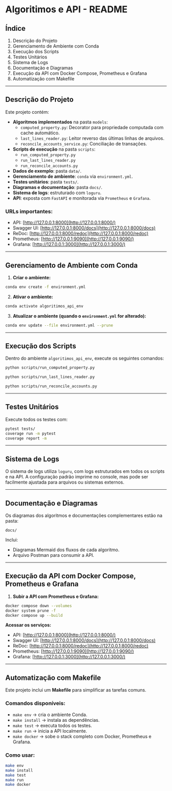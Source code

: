 # Algoritimos e API - README

## Índice

1. Descrição do Projeto
2. Gerenciamento de Ambiente com Conda
3. Execução dos Scripts
4. Testes Unitários
5. Sistema de Logs
6. Documentação e Diagramas
7. Execução da API com Docker Compose, Prometheus e Grafana
8. Automatização com Makefile

---

## Descrição do Projeto

Este projeto contém:

* **Algoritmos implementados** na pasta `models`:
  * `computed_property.py`: Decorator para propriedade computada com cache automático.
  * `last_lines_reader.py`: Leitor reverso das últimas linhas de arquivos.
  * `reconcile_accounts_service.py`: Conciliação de transações.
* **Scripts de execução** na pasta `scripts`:
  * `run_computed_property.py`
  * `run_last_lines_reader.py`
  * `run_reconcile_accounts.py`
* **Dados de exemplo**: pasta `data/`.
* **Gerenciamento de ambiente**: `conda` via `environment.yml`.
* **Testes unitários**: pasta `tests/`.
* **Diagramas e documentação**: pasta `docs/`.
* **Sistema de logs**: estruturado com `loguru`.
* **API**: exposta com `FastAPI` e monitorada via `Prometheus` e `Grafana`.

### URLs importantes:

* API: [http://127.0.0.1:8000](http://127.0.0.1:8000/)
* Swagger UI: [http://127.0.0.1:8000/docs](http://127.0.0.1:8000/docs)
* ReDoc: [http://127.0.0.1:8000/redoc](http://127.0.0.1:8000/redoc)
* Prometheus: [http://127.0.0.1:9090](http://127.0.0.1:9090/)
* Grafana: [http://127.0.0.1:3000](http://127.0.0.1:3000/)

---

## Gerenciamento de Ambiente com Conda

1. **Criar o ambiente:**

```bash
conda env create -f environment.yml
```

2. **Ativar o ambiente:**

```bash
conda activate algoritimos_api_env
```

3. **Atualizar o ambiente (quando o `environment.yml` for alterado):**

```bash
conda env update --file environment.yml --prune
```

---

## Execução dos Scripts

Dentro do ambiente `algoritimos_api_env`, execute os seguintes comandos:

```bash
python scripts/run_computed_property.py
```

```bash
python scripts/run_last_lines_reader.py
```

```bash
python scripts/run_reconcile_accounts.py
```

---

## Testes Unitários

Execute todos os testes com:

```bash
pytest tests/
coverage run -m pytest
coverage report -m
```

---

## Sistema de Logs

O sistema de logs utiliza `loguru`, com logs estruturados em todos os scripts e na API.
A configuração padrão imprime no console, mas pode ser facilmente ajustada para arquivos ou sistemas externos.

---

## Documentação e Diagramas

Os diagramas dos algoritmos e documentações complementares estão na pasta:

```
docs/
```

Inclui:

* Diagramas Mermaid dos fluxos de cada algoritmo.
* Arquivo Postman para consumir a API.

---

## Execução da API com Docker Compose, Prometheus e Grafana

1. **Subir a API com Prometheus e Grafana:**

```bash
docker compose down --volumes
docker system prune -f
docker compose up --build
```

**Acessar os serviços:**

* API: [http://127.0.0.1:8000](http://127.0.0.1:8000/)
* Swagger UI: [http://127.0.0.1:8000/docs](http://127.0.0.1:8000/docs)
* ReDoc: [http://127.0.0.1:8000/redoc](http://127.0.0.1:8000/redoc)
* Prometheus: [http://127.0.0.1:9090](http://127.0.0.1:9090/)
* Grafana: [http://127.0.0.1:3000](http://127.0.0.1:3000/)

---

## Automatização com Makefile

Este projeto inclui um **Makefile** para simplificar as tarefas comuns.

### Comandos disponíveis:

* `make env` → cria o ambiente Conda.
* `make install` → instala as dependências.
* `make test` → executa todos os testes.
* `make run` → inicia a API localmente.
* `make docker` → sobe o stack completo com Docker, Prometheus e Grafana.

### Como usar:

```bash
make env
make install
make test
make run
make docker
```
